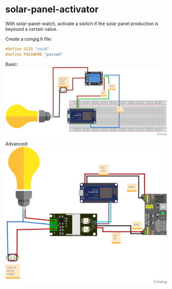 # solar-panel-activator
With solar-panel-watch, activate a switch if the solar panel production is beyound a certain value. 


Create a congig.h file:
```c
#define SSID "ssid"
#define PASSWORD "passwd"
```

Basic:
![basic](basic.png)

Advanced:
![advanced](advanced.png)